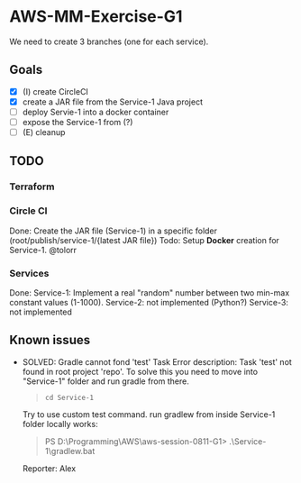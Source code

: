 # AWS-MM-Exercise-G1

We need to create 3 branches (one for each service).

## Goals

- [X] (I) create CircleCI
- [X] create a JAR file from the Service-1 Java project
- [ ] deploy Servie-1 into a docker container
- [ ] expose the Service-1 from (?)
- [ ] (E) cleanup

## TODO


### Terraform



### Circle CI

Done: Create the JAR file (Service-1) in a specific folder (root/publish/service-1/{latest JAR file})
Todo: Setup __Docker__ creation for Service-1. @tolorr

### Services

Done: Service-1: Implement a real "random" number between two min-max constant values (1-1000).
Service-2: not implemented (Python?)
Service-3: not implemented


## Known issues

- SOLVED: Gradle cannot fond 'test' Task
  Error description: Task 'test' not found in root project 'repo'.
  To solve this you need to move into "Service-1" folder and run gradle from there.
  > ``cd Service-1``

  Try to use custom test command.
  run gradlew from inside Service-1 folder locally works:
  > PS D:\Programming\AWS\aws-session-0811-G1> .\Service-1\gradlew.bat

  Reporter: Alex
